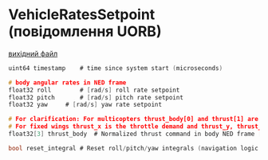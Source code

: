 # VehicleRatesSetpoint (повідомлення UORB)



[вихідний файл](https://github.com/PX4/PX4-Autopilot/blob/main/msg/VehicleRatesSetpoint.msg)

```c
uint64 timestamp    # time since system start (microseconds)

# body angular rates in NED frame
float32 roll        # [rad/s] roll rate setpoint
float32 pitch       # [rad/s] pitch rate setpoint
float32 yaw     # [rad/s] yaw rate setpoint

# For clarification: For multicopters thrust_body[0] and thrust[1] are usually 0 and thrust[2] is the negative throttle demand.
# For fixed wings thrust_x is the throttle demand and thrust_y, thrust_z will usually be zero.
float32[3] thrust_body  # Normalized thrust command in body NED frame [-1,1]

bool reset_integral # Reset roll/pitch/yaw integrals (navigation logic change)

```
